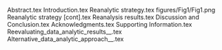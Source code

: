 Abstract.tex
Introduction.tex
Reanalytic strategy.tex
figures/Fig1/Fig1.png
Reanalytic strategy [cont].tex
Reanalysis results.tex
Discussion and Conclusion.tex
Acknowledgments.tex
Supporting Information.tex
Reevaluating_data_analytic_results__.tex
Alternative_data_analytic_approach__.tex
